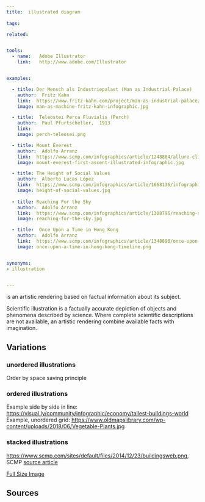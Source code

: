 ```yaml
---
title:  illustrated diagram
  
tags:

related:


tools:
  - name:   Adobe Illustrator
    link:   http://www.adobe.com/Illustrator


examples:

  - title: Der Mensch als Industriepalast (Man as Industrial Palace)
    author:  Fritz Kahn
    link:  https://www.fritz-kahn.com/project/man-as-industrial-palace/
    image: man-as-machine-fritz-kahn-infographic.jpg

  - title:  Teleostei Perca Fluvialis (Perch)
    author:  Paul Pfurtscheller,  1913
    link:  
    image: perch-teleosei.png

  - title: Mount Everest
    author:  Adolfo Arranz
    link:  https://www.scmp.com/infographics/article/1248804/allure-climbing-mount-everest
    image: mount-everest-first-ascent-illustrated-infographic.jpg

  - title: The Height of Social Values
    author:  Alberto Lucas López
    link:  https://www.scmp.com/infographics/article/1668136/infographic-height-social-values
    image: height-of-social-values.jpg
    
  - title: Reaching For the Sky
    author:  Adolfo Arranz
    link:  https://www.scmp.com/infographics/article/1308795/reaching-sky-hong-kongs-changing-harbour-front
    image: reaching-for-the-sky.jpg

  - title:  Once Upon a Time in Hong Kong
    author:  Adolfo Arranz
    link:  https://www.scmp.com/infographics/article/1348896/once-upon-time-hong-kong-110-years-south-china-morning-post
    image: once-upon-a-time-in-hong-kong-timeline.png


synonyms:
- illustration


---
```

is an artistic rendering based on factual information about its subject.
<!--more-->
 
Scientific illustration is a factually accurate depiction of objects and phenomena described by science. Where complete scientific descriptions are not available, an artistic rendering combine available facts with imagination.


## Variations

### unordered illustrations

Order by space saving principle

### ordered illustrations


Example side by side in line: https://visual.ly/community/infographic/economy/tallest-buildings-world 
Example, unordered grid: https://www.oldmapslibrary.com/wp-content/uploads/2018/06/Vegetable-Plants.jpg

### stacked illustrations

https://www.scmp.com/sites/default/files/2014/12/23/buildingsweb.png, SCMP [source article](https://www.scmp.com/infographics/article/1668136/infographic-height-social-values)

[Full Size Image](http://yarr.me/c/475/10/on-hold-projects.jpg)


## Sources
